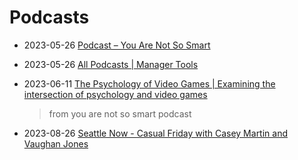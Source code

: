 # Podcasts

- 2023-05-26 [Podcast – You Are Not So Smart](https://youarenotsosmart.com/podcast/)

- 2023-05-26 [All Podcasts | Manager Tools](https://www.manager-tools.com/all-podcasts#)

- 2023-06-11 [The Psychology of Video Games | Examining the intersection of psychology and video games](https://www.psychologyofgames.com/)
  > from you are not so smart podcast

- 2023-08-26 [Seattle Now - Casual Friday with Casey Martin and Vaughan Jones](https://podcasts.google.com/feed/aHR0cHM6Ly93d3cua3Vvdy5vcmcvZmVlZHMvcG9kY2FzdHMvc2VhdHRsZW5vdy9wb2RjYXN0cy9yc3MueG1s/episode/c3RvcnktODM0Mzg?sa=X&ved=0CAgQuIEEahcKEwi4ytrV7vqAAxUAAAAAHQAAAAAQLA)